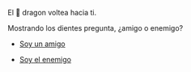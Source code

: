 El 🐉 dragon voltea hacia ti.

Mostrando los dientes pregunta, ¿amigo o enemigo?

- [Soy un amigo](3-3.md)

- [Soy el enemigo](3-4.md)
